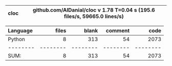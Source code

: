 cloc|github.com/AlDanial/cloc v 1.78  T=0.04 s (195.6 files/s, 59665.0 lines/s)
--- | ---

Language|files|blank|comment|code
:-------|-------:|-------:|-------:|-------:
Python|8|313|54|2073
--------|--------|--------|--------|--------
SUM:|8|313|54|2073
